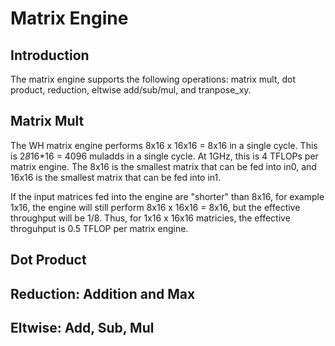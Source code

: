 # Matrix Engine

## Introduction

The matrix engine supports the following operations: matrix mult, dot product, reduction, eltwise add/sub/mul, and tranpose_xy.

## Matrix Mult 

The WH matrix engine performs 8x16 x 16x16 = 8x16 in a single cycle. 
This is 2*8*16*16 = 4096 muladds in a single cycle. At 1GHz, this is 4 TFLOPs per matrix engine.
The 8x16 is the smallest matrix that can be fed into in0, and 16x16 is the 
smallest matrix that can be fed into in1.

If the input matrices fed into the engine are "shorter" than 8x16, for example 1x16, the engine will still perform 8x16 x 16x16 = 8x16, but the effective throughput will be 1/8. 
Thus, for 1x16 x 16x16 matricies, the effective throguhput is 0.5 TFLOP per matrix engine.

## Dot Product

## Reduction: Addition and Max


## Eltwise: Add, Sub, Mul